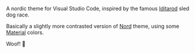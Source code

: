 A nordic theme for Visual Studio Code, inspired by the famous [Iditarod](https://iditarod.com/) sled dog race.

Basically a slightly more contrasted version of [Nord](https://www.nordtheme.com) theme, using some [Material](https://material.io/) colors.

Woof! 🐺
